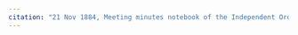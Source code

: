 ```yaml
---
citation: "21 Nov 1884, Meeting minutes notebook of the Independent Order of Good Templars, High Bridge Lodge No. 296, Tompkins County History Center, Ithaca NY."
---
```



